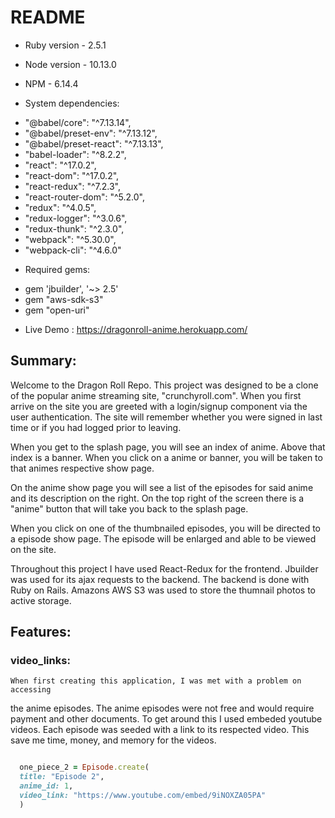 # README

* Ruby version - 2.5.1
* Node version - 10.13.0
* NPM - 6.14.4

* System dependencies:

+  "@babel/core": "^7.13.14",
+  "@babel/preset-env": "^7.13.12",
+  "@babel/preset-react": "^7.13.13",
+  "babel-loader": "^8.2.2",
+  "react": "^17.0.2",
+  "react-dom": "^17.0.2",
+  "react-redux": "^7.2.3",
+  "react-router-dom": "^5.2.0",
+  "redux": "^4.0.5",
+  "redux-logger": "^3.0.6",
+  "redux-thunk": "^2.3.0",
+  "webpack": "^5.30.0",
+  "webpack-cli": "^4.6.0"

* Required gems:

+  gem 'jbuilder', '~> 2.5'
+  gem "aws-sdk-s3"
+  gem "open-uri"

* Live Demo : https://dragonroll-anime.herokuapp.com/

## Summary:

  Welcome to the Dragon Roll Repo. This project was designed to be a clone of 
the popular anime streaming site, "crunchyroll.com". When you first arrive on 
the site you are greeted with a login/signup component via the user authentication.
The site will remember whether you were signed in last time or if you had logged 
prior to leaving. 

  When you get to the splash page, you will see an index of anime. Above that index 
is a banner. When you click on a anime or banner, you will be taken to that animes 
respective show page. 

  On the anime show page you will see a list of the episodes for said anime and its 
description on the right. On the top right of the screen there is a "anime" button 
that will take you back to the splash page. 

  When you click on one of the thumbnailed episodes, you will be directed to a 
episode show page. The episode will be enlarged and able to be viewed on the site.

  Throughout this project I have used React-Redux for the frontend. Jbuilder was 
used for its ajax requests to the backend. The backend is done with Ruby on Rails. 
Amazons AWS S3 was used to store the thumnail photos to active storage. 


## Features: 
  
  ### video_links: 
    
    When first creating this application, I was met with a problem on accessing 
  the anime episodes. The anime episodes were not free and would require payment 
  and other documents. To get around this I used embeded youtube videos. Each 
  episode was seeded with a link to its respected video. This save me time, money, 
  and memory for the videos. 

```ruby

  one_piece_2 = Episode.create(
  title: "Episode 2",
  anime_id: 1,
  video_link: "https://www.youtube.com/embed/9iNOXZA05PA"
  )

```
